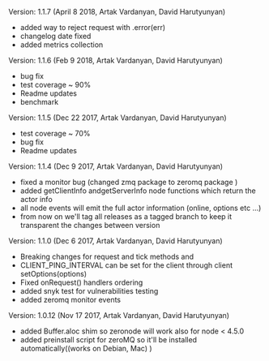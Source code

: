 Version: 1.1.7 (April 8 2018, Artak Vardanyan, David Harutyunyan)
- added way to reject request with .error(err)
- changelog date fixed
- added metrics collection

Version: 1.1.6 (Feb 9 2018, Artak Vardanyan, David Harutyunyan)
- bug fix
- test coverage ~ 90%
- Readme updates
- benchmark

Version: 1.1.5 (Dec 22 2017, Artak Vardanyan, David Harutyunyan)
- test coverage ~ 70%
- bug fix
- Readme updates

Version: 1.1.4 (Dec 9 2017, Artak Vardanyan, David Harutyunyan)
- fixed a monitor bug (changed zmq package to zeromq package )
- added getClientInfo andgetServerInfo node functions which return the actor info
- all node events will emit the full actor information (online, options etc ...)
- from now on we'll tag all releases as a tagged branch to keep it transparent the changes between version

Version: 1.1.0 (Dec 6 2017, Artak Vardanyan, David Harutyunyan)
- Breaking changes for request and tick methods and 
- CLIENT_PING_INTERVAL can be set for the client through client setOptions(options)
- Fixed onRequest() handlers ordering
- added snyk test for vulnerabilities testing 
- added zeromq monitor events

Version: 1.0.12 (Nov 17 2017, Artak Vardanyan, David Harutyunyan)
- added Buffer.aloc shim so zeronode will work also for node < 4.5.0
- added preinstall script for zeroMQ so it'll be installed automatically((works on Debian, Mac) )